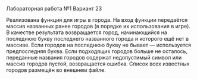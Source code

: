 Лабораторная работа №1
Вариант 23

Реализована функция для игры в города.
На вход функции передаётся массив названных ранее городов (в порядке их использования в игре). В
качестве результата возвращается город, начинающийся на последнюю букву последнего названного города и
которого ещё нет в массиве. Если городов на последнюю букву не бывает — используется
предпоследняя буква. Если подходящих городов больше не осталось, переданные названия городов
содержат недопустимый символ или массив городов пустой, возвращается ошибка. Список всех известных
городов размещён во внешнем файле.